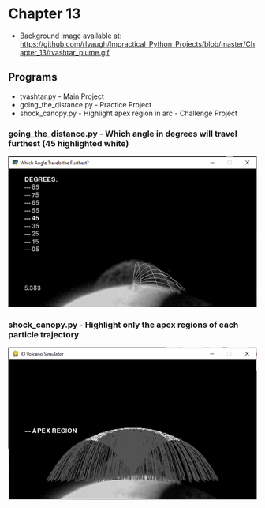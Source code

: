 # Chapter 13
- Background image available at: https://github.com/rlvaugh/Impractical_Python_Projects/blob/master/Chapter_13/tvashtar_plume.gif
## Programs
- tvashtar.py - Main Project
- going_the_distance.py - Practice Project
- shock_canopy.py - Highlight apex region in arc - Challenge Project

### going_the_distance.py - Which angle in degrees will travel furthest (45 highlighted white)
<p align="center"><img src="./goin_distance.PNG"></img></p>

### shock_canopy.py - Highlight only the apex regions of each particle trajectory
<p align="center"><img src="./shock_canopy.PNG"></img></p>
